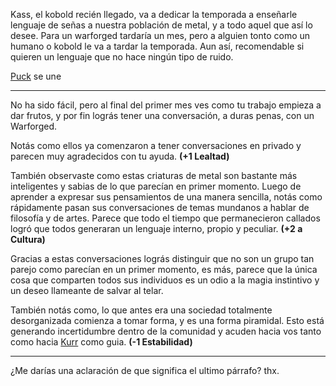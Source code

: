 Kass, el kobold recién llegado, va a dedicar la temporada a enseñarle lenguaje de señas a nuestra población de metal, y a todo aquel que así lo desee. Para un warforged tardaría un mes, pero a alguien tonto como un humano o kobold le va a tardar la temporada. Aun así, recomendable si quieren un lenguaje que no hace ningún tipo de ruido.

[Puck](../../Varso/Puck/Puck.md) se une

---

No ha sido fácil, pero al final del primer mes ves como tu trabajo empieza a dar frutos,
y por fin lográs tener una conversación, a duras penas, con un Warforged.

Notás como ellos ya comenzaron a tener conversaciones en privado y parecen muy agradecidos con tu ayuda. **(+1 Lealtad)**

También observaste como estas criaturas de metal son bastante más inteligentes y sabias de lo que parecían en primer momento. Luego de aprender a expresar sus pensamientos de una manera sencilla, notás como rápidamente pasan sus conversaciones de temas mundanos a hablar de filosofía y de artes. Parece que todo el tiempo que permanecieron callados logró que todos generaran un lenguaje interno, propio y peculiar. **(+2 a Cultura)**

Gracias a estas conversaciones lográs distinguir que no son un grupo tan parejo como parecían en un primer momento, es más, parece que la única cosa que comparten todos sus individuos es un odio a la magia instintivo y un deseo llameante de salvar al telar.

También notás como, lo que antes era una sociedad totalmente desorganizada comienza a tomar forma, y es una forma piramidal. Esto está generando incertidumbre dentro de la comunidad y acuden hacia vos tanto como hacia [Kurr](../../Cwolf/Kurr) como guia. **(-1 Estabilidad)**

---

¿Me darías una aclaración de que significa el ultimo párrafo? thx.







